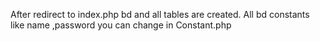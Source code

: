After redirect to index.php bd and all tables are created.
All  bd  constants like name ,password 
you can change in Constant.php